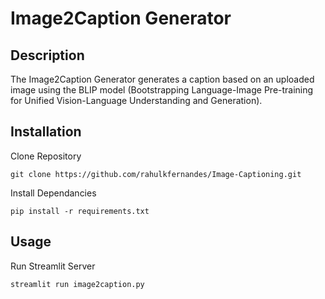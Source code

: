 # Image2Caption Generator

## Description
The Image2Caption Generator generates a caption based on an uploaded image using the BLIP model (Bootstrapping Language-Image Pre-training for Unified Vision-Language Understanding and Generation).

## Installation
Clone Repository
```
git clone https://github.com/rahulkfernandes/Image-Captioning.git
```
Install Dependancies
```
pip install -r requirements.txt
```

## Usage
Run Streamlit Server
```
streamlit run image2caption.py
```